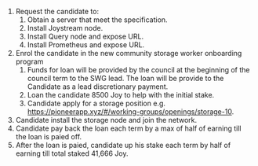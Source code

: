 1.	Request the candidate to:
    1.	Obtain a server that meet the specification. 
    2.	Install Joystream node.
    3.	Install Query node and expose URL.
    4.	Install Prometheus and expose URL. 
 2.	Enrol the candidate in the new community storage worker onboarding program
    1.	Funds for loan will be provided by the council at the beginning of the council term to the SWG lead. The loan will be provide to the Candidate as a lead discretionary payment.  
    2.	Loan the candidate 8500 Joy to help with the initial stake. 
    3.	Candidate apply for a storage position e.g. https://pioneerapp.xyz/#/working-groups/openings/storage-10.
3.	Candidate install the storage node and join the network.
4.	Candidate pay back the loan each term by a max of half of earning till the loan is paied off.
5.	After the loan is paied, candidate up his stake each term by half of earning till total staked 41,666 Joy.

